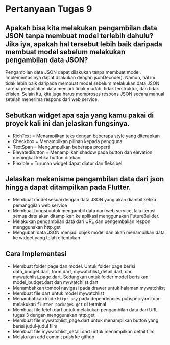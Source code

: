 # Pertanyaan Tugas 9

## Apakah bisa kita melakukan pengambilan data JSON tanpa membuat model terlebih dahulu?Jika iya, apakah hal tersebut lebih baik daripada membuat model sebelum melakukan pengambilan data JSON?
Pengambilan data JSON dapat dilakukan tanpa membuat model. Implementasinya dapat dilakukan dengan jsonDecode(). Namun, hal ini tidak lebih baik daripada membuat model sebelum melakukan data JSON karena
pengolahan data menjadi tidak mudah, tidak terstruktur, dan tidak efisien. Selain itu, kita juga harus memproses respons JSON secara manual setelah menerima respons dari web service.

## Sebutkan widget apa saja yang kamu pakai di proyek kali ini dan jelaskan fungsinya.
- RichText = Menampilkan teks dengan beberapa style yang diterapkan
- Checkbox = Menampilkan pilihan kepada pengguna
- TextSpan = Mengumpulkan beberapa properti
- ElevatedButton = Menampilkan shadow pada button dan elevation meningkat ketika button ditekan
- Flexible = Turunan widget dapat diatur dan fleksibel

## Jelaskan mekanisme pengambilan data dari json hingga dapat ditampilkan pada Flutter.
- Membuat model sesuai dengan data JSON yang akan diambil ketika pemanggilan web service
- Membuat fungsi untuk mengambil data dari web service, lalu iterasi semua data akan ditampilkan ke aplikasi menggunakan FutureBuilder.
- Melakukan pengambilan data dari URL dan pengembalian respon menggunakan http.get
- Mengubah data JSON menjadi objek model dan akan menampilkan data ke widget yang telah ditentukan

## Cara Implementasi
- Membuat folder page dan model. Untuk folder page berisi data_budget.dart, form.dart, mywatchlist_detail.dart, dan mywatchlist_page.dart. 
Sedangkan untuk folder model berisikan model_budget.dart dan mywatchlist.dart
- Menambahkan tombol navigasi pada drawer untuk halaman mywatchlist
- Membuat file dart untuk model mywatchlist
- Menambahkan kode `http: any` pada dependencies pubspec.yaml dan melakukan `flutter packages get` di terminal
- Membuat file fetch.dart untuk melakukan pengambilan data dari URL tugas 3 dengan menggunakan http.get
- Membuat file mywatchlist_page.dart untuk menampilkan button yang berisi judul-judul film
- Membuat file mywatchlist_detail.dart untuk menampilkan detail film
- Melakukan add commit push ke github